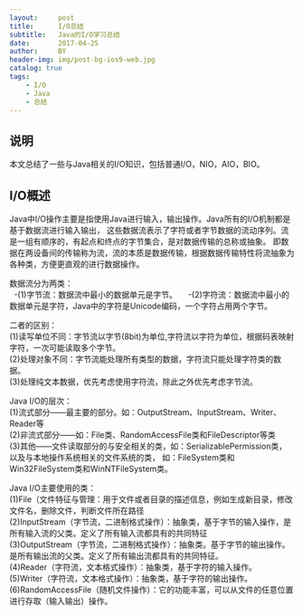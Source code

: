 ```yaml
---
layout:     post
title:      I/O总结
subtitle:   Java的I/O学习总结
date:       2017-04-25
author:     BY
header-img: img/post-bg-ios9-web.jpg
catalog: true
tags:
    - I/O
    - Java
    - 总结
---
```


## 说明
本文总结了一些与Java相关的I/O知识，包括普通I/O，NIO，AIO，BIO。

## I/O概述

Java中I/O操作主要是指使用Java进行输入，输出操作。Java所有的I/O机制都是基于数据流进行输入输出，
这些数据流表示了字符或者字节数据的流动序列。流是一组有顺序的，有起点和终点的字节集合，是对数据传输的总称或抽象。
即数据在两设备间的传输称为流，流的本质是数据传输，根据数据传输特性将流抽象为各种类，方便更直观的进行数据操作。

数据流分为两类：  
    -(1)字节流：数据流中最小的数据单元是字节。  
    -(2)字符流：数据流中最小的数据单元是字符，Java中的字符是Unicode编码，一个字符占用两个字节。
    
二者的区别：  
    (1)读写单位不同：字节流以字节(8bit)为单位,字符流以字符为单位，根据码表映射字符，一次可能读取多个字节。  
    (2)处理对象不同：字节流能处理所有类型的数据，字符流只能处理字符类的数据。  
    (3)处理纯文本数据，优先考虑使用字符流，除此之外优先考虑字节流。  

Java I/O的层次：  
    (1)流式部分——最主要的部分。如：OutputStream、InputStream、Writer、Reader等  
    (2)非流式部分——如：File类、RandomAccessFile类和FileDescriptor等类  
    (3)其他——文件读取部分的与安全相关的类，如：SerializablePermission类，以及与本地操作系统相关的文件系统的类，
    如：FileSystem类和Win32FileSystem类和WinNTFileSystem类。  

Java I/O主要使用的类：  
    (1)File（文件特征与管理：用于文件或者目录的描述信息，例如生成新目录，修改文件名，删除文件，判断文件所在路径  
    (2)InputStream（字节流，二进制格式操作）：抽象类，基于字节的输入操作，是所有输入流的父类。定义了所有输入流都具有的共同特征  
    (3)OutputStream（字节流，二进制格式操作）：抽象类。基于字节的输出操作。是所有输出流的父类。定义了所有输出流都具有的共同特征。  
    (4)Reader（字符流，文本格式操作）：抽象类，基于字符的输入操作。  
    (5)Writer（字符流，文本格式操作）：抽象类，基于字符的输出操作。  
    (6)RandomAccessFile（随机文件操作）：它的功能丰富，可以从文件的任意位置进行存取（输入输出）操作。

